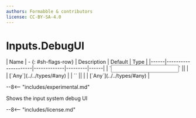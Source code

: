 ```yaml
---
authors: Formabble & contributors
license: CC-BY-SA-4.0
---
```



# Inputs.DebugUI

<div class="sh-parameters" markdown="1">
| Name | - {: #sh-flags-row} | Description | Default | Type |
|------|---------------------|-------------|---------|------|
| `<input>` || | | [`Any`](../../types/#any) |
| `<output>` || | | [`Any`](../../types/#any) |

</div>

--8<-- "includes/experimental.md"

Shows the input system debug UI

--8<-- "includes/license.md"

